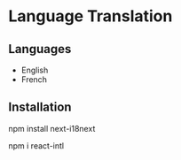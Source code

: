 # Language Translation 

## Languages 
- English 
- French 

## Installation 
npm install next-i18next


npm i react-intl